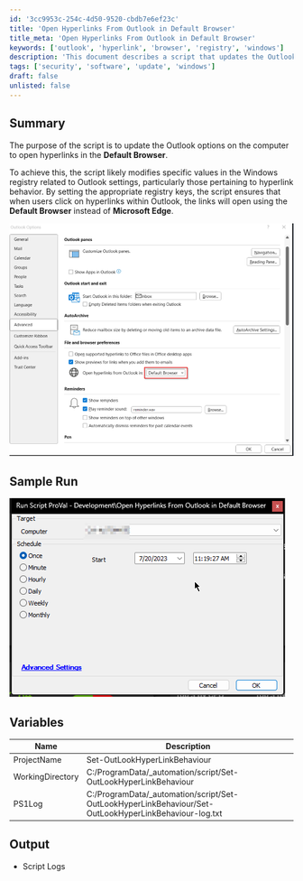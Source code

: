 ```yaml
---
id: '3cc9953c-254c-4d50-9520-cbdb7e6ef23c'
title: 'Open Hyperlinks From Outlook in Default Browser'
title_meta: 'Open Hyperlinks From Outlook in Default Browser'
keywords: ['outlook', 'hyperlink', 'browser', 'registry', 'windows']
description: 'This document describes a script that updates the Outlook options on a computer to open hyperlinks in the Default Browser. It modifies specific Windows registry values related to Outlook settings to ensure that hyperlinks within Outlook open using the Default Browser instead of Microsoft Edge.'
tags: ['security', 'software', 'update', 'windows']
draft: false
unlisted: false
---
```


## Summary

The purpose of the script is to update the Outlook options on the computer to open hyperlinks in the **Default Browser**.

To achieve this, the script likely modifies specific values in the Windows registry related to Outlook settings, particularly those pertaining to hyperlink behavior. By setting the appropriate registry keys, the script ensures that when users click on hyperlinks within Outlook, the links will open using the **Default Browser** instead of **Microsoft Edge**.

![Image](../../../static/img/Open-Hyperlinks-From-Outlook-in-Default-Browser/image_1.png)

## Sample Run

![Image](../../../static/img/Open-Hyperlinks-From-Outlook-in-Default-Browser/image_2.png)

## Variables

| Name              | Description                                                                                      |
|-------------------|--------------------------------------------------------------------------------------------------|
| ProjectName       | Set-OutLookHyperLinkBehaviour                                                                    |
| WorkingDirectory   | C:/ProgramData/_automation/script/Set-OutLookHyperLinkBehaviour                                 |
| PS1Log            | C:/ProgramData/_automation/script/Set-OutLookHyperLinkBehaviour/Set-OutLookHyperLinkBehaviour-log.txt |

## Output

- Script Logs



